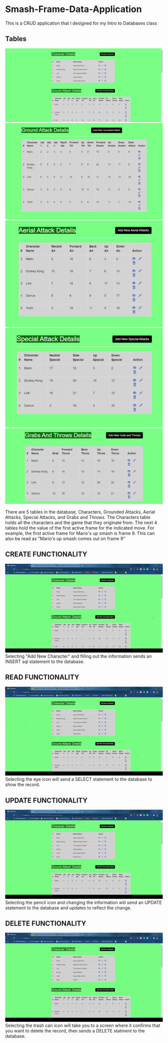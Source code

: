 # Smash-Frame-Data-Application
 This is a CRUD application that I designed for my Intro to Databases class

## Tables
![](Internship/Site.PNG)
![](Internship/GroundAttacks.PNG)
![](Internship/ArialAttacks.PNG)
![](Internship/Specials.PNG)
![](Internship/GrabsnThrows.PNG)

There are 5 tables in the database, Characters, Grounded Attacks, Aerial Attacks, Special Attacks, and Grabs and Throws. The Characters table holds all the characters and the game that they originate from. The next 4 tables hold the value of the first active frame for the indicated move. For example, the first active frame for Mario's up smash is frame 9. This can also be read as "Mario's up smash comes out on frame 9"


## CREATE FUNCTIONALITY
![](Internship/Create.gif)
Selecting "Add New Character" and filling out the information sends an INSERT sql statement to the database.

## READ FUNCTIONALITY
![](Internship/Read.gif)
Selecting the eye icon will send a SELECT statement to the database to show the record.

## UPDATE FUNCTIONALITY
![](Internship/Update.gif)
Selecting the pencil icon and changing the information will send an UPDATE statement to the database and updates to reflect the change.

## DELETE FUNCTIONALITY
![](Internship/Delete.gif)
Selecting the trash can icon will take you to a screen where it confirms that you want to delete the record, then sends a DELETE statment to the database.
